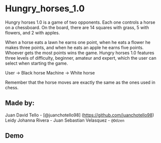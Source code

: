 # Hungry_horses_1.0

Hungry horses 1.0 is a game of two opponents. Each one controls a horse on a chessboard. On the board, there are 14 squares with grass, 5 with flowers, and 2 with apples.

When a horse eats a lawn he earns one point, when he eats a flower he makes three points, and when he eats an apple he earns five points. Whoever gets the most points wins the game. Hungry horses 1.0 features three levels of difficulty, beginner, amateur and expert, which the user can select when starting the game.

User -> Black horse
Machine -> White horse

Remember that the horse moves are exactly the same as the ones used in chess.

## Made by:

Juan David Tello - [@juanchotello98] (https://github.com/juanchotello98)
Leidy Johanna Rivera - 
Juan Sebastian Velasquez - `@Odzen`

## Demo
